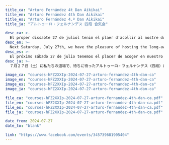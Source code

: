 ```yaml
---
title_ca: "Arturo Fernández 4t Dan Aikikai"
title_en: "Arturo Fernández 4th Dan Aikikai"
title_es: "Arturo Fernández 4.º Dan Aikikai"
title_ja: "アルトゥーロ・フェルナンデス 四段 合気会"

desc_ca: >-
  El proper dissabte 27 de juliol tenim el plaer d'acollir al nostre dojo les molt esperades jornades d'Aikido a càrrec d'Arturo Fernández 4rt dan Aikikai.
desc_en: >-
  Next Saturday, July 27th, we have the pleasure of hosting the long-awaited special Aikido class at our dojo, led by Arturo Fernández, 4th dan Aikikai.
desc_es: >-
  El próximo sábado 27 de julio tenemos el placer de acoger en nuestro dojo las tan esperadas clases especiales de Aikido a cargo de Arturo Fernández, 4.º dan Aikikai.
desc_ja: >-
  ７月２７日（土）に私たちの道場で、待ちに待ったアルトゥーロ・フェルナンデス（四段）による特別稽古が行われます。

image_ca: "courses-hFZ2XXIp-2024-07-27-arturo-fernandez-4th-dan-ca"
image_en: "courses-hFZ2XXIp-2024-07-27-arturo-fernandez-4th-dan-ca"
image_es: "courses-hFZ2XXIp-2024-07-27-arturo-fernandez-4th-dan-ca"
image_ja: "courses-hFZ2XXIp-2024-07-27-arturo-fernandez-4th-dan-ca"

file_ca: "courses-hFZ2XXIp-2024-07-27-arturo-fernandez-4th-dan-ca.pdf"
file_en: "courses-hFZ2XXIp-2024-07-27-arturo-fernandez-4th-dan-ca.pdf"
file_es: "courses-hFZ2XXIp-2024-07-27-arturo-fernandez-4th-dan-ca.pdf"
file_ja: "courses-hFZ2XXIp-2024-07-27-arturo-fernandez-4th-dan-ca.pdf"

date_from: 2024-07-27
date_to: "blank"

link: "https://www.facebook.com/events/345739681905404"
---
```

